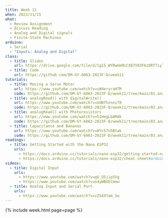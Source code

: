 ```yaml
---
title: Week 11
when: 2023/11/15
what:
  - Review Assignment
  - Discuss Reading
  - Analog and Digital signals
  - Finite-State Machines
arduino:
  - Serial
  - "Inputs: Analog and Digital"
class:
  - title: Slides
    url: https://drive.google.com/file/d/1g15_WYRwUeMcCXD7V83F6zDRTfiylfbQ/
  - title: Code
    url: https://github.com/DM-GY-6063-2023F-D/week11
tutorials:
  - title: Moving a Servo Motor
    url: https://www.youtube.com/watch?v=sW4eryraHTM
    code: https://github.com/DM-GY-6063-2023F-D/week11/tree/main/01.analogWrite/analogWrite-03-servo
  - title: analogRead() with digitalWrite()
    url: https://www.youtube.com/watch?v=UdBfhznnif8
    code: https://github.com/DM-GY-6063-2023F-D/week11/tree/main/03.analogRead/analogRead-01-levels
  - title: analogRead() with Photoresistors
    url: https://www.youtube.com/watch?v=51HegLbAMdk
    code: https://github.com/DM-GY-6063-2023F-D/week11/tree/main/03.analogRead/analogRead-02-LDR
  - title: Capacitance and Bananas
    url: https://www.youtube.com/watch?v=0Yc57n5Btak
    code: https://github.com/DM-GY-6063-2023F-D/week11/tree/main/03.analogRead/analogRead-03-banana
readings:
  - title: Getting Started with the Nano ESP32
    urls:
      - https://docs.arduino.cc/tutorials/nano-esp32/getting-started-nano-esp32
      - https://docs.arduino.cc/tutorials/nano-esp32/cheat-sheet#arduino-esp32-core
videos:
  - title: Digital Input
    urls:
      - https://www.youtube.com/watch?v=gU_Q5jip5Vg
      - https://www.youtube.com/watch?v=o4yWBUECmew
  - title: Analog Input and Serial Port
    urls:
      - https://www.youtube.com/watch?v=zZS4XYam_Sw
---
```

{% include week.html page=page %}
